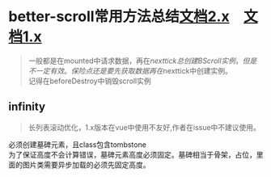 # better-scroll常用方法总结[文档2.x](https://better-scroll.github.io/docs/zh-CN/)&emsp;[文档1.x](https://ustbhuangyi.github.io/better-scroll/doc/zh-hans/options-advanced.html)  

> 一般都是在mounted中请求数据，再在$nexttick总创建BScroll实例，但是不一定有效。保险点还是要先获取数据再在$nexttick中创建实例。  
>  记得在beforeDestroy中销毁scroll实例

## infinity  

> 长列表滚动优化，1.x版本在vue中使用不友好,作者在issue中不建议使用。  

必须创建墓碑元素，且class包含tombstone  
为了保证高度不会计算错误，墓碑元素高度必须固定。墓碑相当于骨架，占位，里面的图片类需要异步加载的必须先固定高度。
